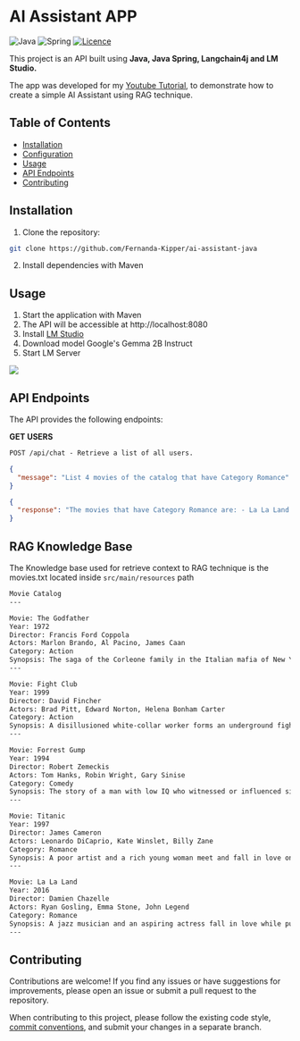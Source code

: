 # AI Assistant APP

![Java](https://img.shields.io/badge/java-%23ED8B00.svg?style=for-the-badge&logo=openjdk&logoColor=white)
![Spring](https://img.shields.io/badge/spring-%236DB33F.svg?style=for-the-badge&logo=spring&logoColor=white)
[![Licence](https://img.shields.io/github/license/Ileriayo/markdown-badges?style=for-the-badge)](./LICENSE)

This project is an API built using **Java, Java Spring, Langchain4j and LM Studio.**

The app was developed for my [Youtube Tutorial](https://www.youtube.com/live/Vo7OnKULYUg?si=xkKK2eVBFQNJSih4), to demonstrate how to create a simple AI Assistant using RAG technique.

## Table of Contents

- [Installation](#installation)
- [Configuration](#configuration)
- [Usage](#usage)
- [API Endpoints](#api-endpoints)
- [Contributing](#contributing)

## Installation

1. Clone the repository:

```bash
git clone https://github.com/Fernanda-Kipper/ai-assistant-java
```

2. Install dependencies with Maven

## Usage

1. Start the application with Maven
2. The API will be accessible at http://localhost:8080
3. Install [LM Studio](https://lmstudio.ai/)
4. Download model Google's Gemma 2B Instruct
5. Start LM Server

<img src=".github/lm-studio-print.png"/>

## API Endpoints
The API provides the following endpoints:

**GET USERS**
```markdown
POST /api/chat - Retrieve a list of all users.
```
```json
{
  "message": "List 4 movies of the catalog that have Category Romance"
}
```
```json
{
  "response": "The movies that have Category Romance are: - La La Land - Titanic"
}
```

## RAG Knowledge Base
The Knowledge base used for retrieve context to RAG technique is the movies.txt located inside `src/main/resources` path

```txt
Movie Catalog
---

Movie: The Godfather
Year: 1972
Director: Francis Ford Coppola
Actors: Marlon Brando, Al Pacino, James Caan
Category: Action
Synopsis: The saga of the Corleone family in the Italian mafia of New York.
---

Movie: Fight Club
Year: 1999
Director: David Fincher
Actors: Brad Pitt, Edward Norton, Helena Bonham Carter
Category: Action
Synopsis: A disillusioned white-collar worker forms an underground fight club.
---

Movie: Forrest Gump
Year: 1994
Director: Robert Zemeckis
Actors: Tom Hanks, Robin Wright, Gary Sinise
Category: Comedy
Synopsis: The story of a man with low IQ who witnessed or influenced significant events of the 20th century in America, maintaining hope and love for his childhood passion, Jenny.
---

Movie: Titanic
Year: 1997
Director: James Cameron
Actors: Leonardo DiCaprio, Kate Winslet, Billy Zane
Category: Romance
Synopsis: A poor artist and a rich young woman meet and fall in love on the fateful voyage of the RMS Titanic.
---

Movie: La La Land
Year: 2016
Director: Damien Chazelle
Actors: Ryan Gosling, Emma Stone, John Legend
Category: Romance
Synopsis: A jazz musician and an aspiring actress fall in love while pursuing their dreams in a city known for crushing hopes and breaking hearts.
---

```

## Contributing

Contributions are welcome! If you find any issues or have suggestions for improvements, please open an issue or submit a pull request to the repository.

When contributing to this project, please follow the existing code style, [commit conventions](https://www.conventionalcommits.org/en/v1.0.0/), and submit your changes in a separate branch.




